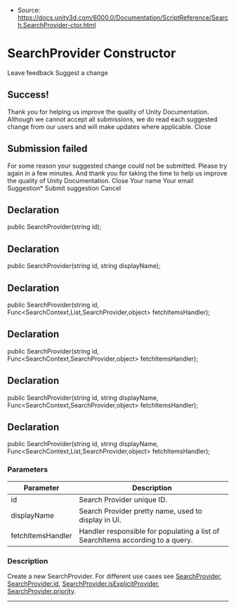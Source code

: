 * Source: https://docs.unity3d.com/6000.0/Documentation/ScriptReference/Search.SearchProvider-ctor.html

# SearchProvider Constructor
Leave feedback
Suggest a change
## Success!
Thank you for helping us improve the quality of Unity Documentation. Although we cannot accept all submissions, we do read each suggested change from our users and will make updates where applicable.
Close
## Submission failed
For some reason your suggested change could not be submitted. Please <a>try again</a> in a few minutes. And thank you for taking the time to help us improve the quality of Unity Documentation.
Close
Your name Your email Suggestion* Submit suggestion
Cancel
## Declaration
public SearchProvider(string id); 
## Declaration
public SearchProvider(string id, string displayName); 
## Declaration
public SearchProvider(string id, Func<SearchContext,List<SearchItem>,SearchProvider,object> fetchItemsHandler); 
## Declaration
public SearchProvider(string id, Func<SearchContext,SearchProvider,object> fetchItemsHandler); 
## Declaration
public SearchProvider(string id, string displayName, Func<SearchContext,SearchProvider,object> fetchItemsHandler); 
## Declaration
public SearchProvider(string id, string displayName, Func<SearchContext,List<SearchItem>,SearchProvider,object> fetchItemsHandler); 
### Parameters
Parameter | Description  
---|---  
id | Search Provider unique ID.  
displayName | Search Provider pretty name, used to display in UI.  
fetchItemsHandler | Handler responsible for populating a list of SearchItems according to a query.  
### Description
Create a new SearchProvider.
For different use cases see [SearchProvider](https://docs.unity3d.com/6000.0/Documentation/ScriptReference/Search.SearchProvider.html), [SearchProvider.id](https://docs.unity3d.com/6000.0/Documentation/ScriptReference/Search.SearchProvider-id.html), [SearchProvider.isExplicitProvider](https://docs.unity3d.com/6000.0/Documentation/ScriptReference/Search.SearchProvider-isExplicitProvider.html), [SearchProvider.priority](https://docs.unity3d.com/6000.0/Documentation/ScriptReference/Search.SearchProvider-priority.html).
* * *
